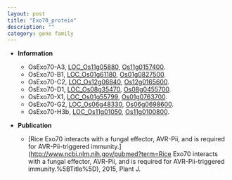 ```yaml
---
layout: post
title: "Exo70_protein"
description: ""
category: gene family
---
```


* **Information**  
    + OsExo70-A3, [LOC_Os11g05880](http://rice.uga.edu/cgi-bin/ORF_infopage.cgi?orf=LOC_Os11g05880), [Os11g0157400](http://rapdb.dna.affrc.go.jp/viewer/gbrowse_details/irgsp1?name=Os11g0157400).
    + OsExo70-B1, [LOC_Os01g61180](http://rice.uga.edu/cgi-bin/ORF_infopage.cgi?orf=LOC_Os01g61180), [Os01g0827500](http://rapdb.dna.affrc.go.jp/viewer/gbrowse_details/irgsp1?name=Os01g0827500).
    + OsExo70-C2, [LOC_Os12g06840](http://rice.uga.edu/cgi-bin/ORF_infopage.cgi?orf=LOC_Os12g06840), [Os12g0165600](http://rapdb.dna.affrc.go.jp/viewer/gbrowse_details/irgsp1?name=Os12g0165600).
    + OsExo70-D1, [LOC_Os08g35470](http://rice.uga.edu/cgi-bin/ORF_infopage.cgi?orf=LOC_Os08g35470), [Os08g0455700](http://rapdb.dna.affrc.go.jp/viewer/gbrowse_details/irgsp1?name=Os08g0455700).
    + OsExo70-X1, [LOC_Os01g55799](http://rice.uga.edu/cgi-bin/ORF_infopage.cgi?orf=LOC_Os01g55799), [Os01g0763700](http://rapdb.dna.affrc.go.jp/viewer/gbrowse_details/irgsp1?name=Os01g0763700).
    + OsExo70-G2, [LOC_Os06g48330](http://rice.uga.edu/cgi-bin/ORF_infopage.cgi?orf=LOC_Os06g48330), [Os06g0698600](http://rapdb.dna.affrc.go.jp/viewer/gbrowse_details/irgsp1?name=Os06g0698600).
    + OsExo70-H3b, [LOC_Os11g01050](http://rice.uga.edu/cgi-bin/ORF_infopage.cgi?orf=LOC_Os11g01050), [Os11g0100800](http://rapdb.dna.affrc.go.jp/viewer/gbrowse_details/irgsp1?name=Os11g0100800).

* **Publication**  
    + [Rice Exo70 interacts with a fungal effector, AVR-Pii, and is required for AVR-Pii-triggered immunity.](http://www.ncbi.nlm.nih.gov/pubmed?term=Rice Exo70 interacts with a fungal effector, AVR-Pii, and is required for AVR-Pii-triggered immunity.%5BTitle%5D), 2015, Plant J.


